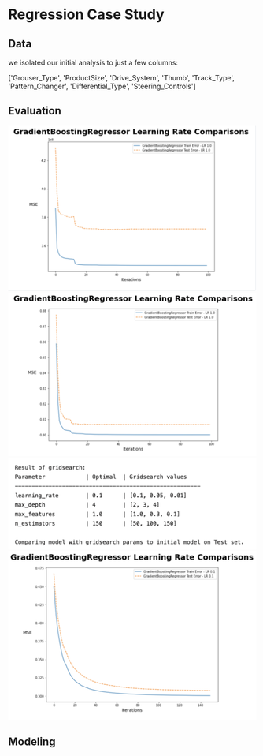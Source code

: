 # Regression Case Study
## Data
we isolated our initial analysis to just a few columns:

['Grouser_Type', 'ProductSize', 'Drive_System', 'Thumb', 'Track_Type', 'Pattern_Changer', 'Differential_Type', 'Steering_Controls']

## Evaluation
![GDBR](images/GDBR.png)
![LogGDBR](images/LogGDBR.png)
![GridSearch](images/gdbr_gridsearch.png)
![Optimized](images/gdbr_optimized.png)
## Modeling
